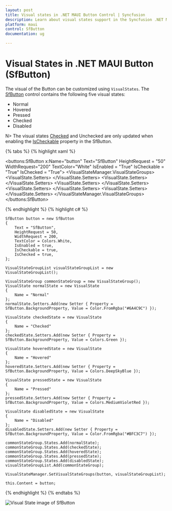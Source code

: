 ```yaml
---
layout: post
title: Visual states in .NET MAUI Button Control | Syncfusion
description: Learn about visual states support in the Syncfusion .NET MAUI Button (SfButton) control, its elements, and more.
platform: maui
control: SfButton
documentation: ug 

---
```


# Visual States in .NET MAUI Button (SfButton)

The visual of the Button can be customized using `VisualStates`. The [SfButton](https://help.syncfusion.com/cr/maui/Syncfusion.Maui.Buttons.SfButton.html) control contains the following five visual states:

* Normal
* Hovered
* Pressed
* Checked
* Disabled

N> The visual states [Checked](https://help.syncfusion.com/cr/maui/Syncfusion.Maui.Buttons.SfButton.html#Syncfusion_Maui_Buttons_SfButton_IsChecked) and Unchecked are only updated when enabling the [IsCheckable](https://help.syncfusion.com/cr/maui/Syncfusion.Maui.Buttons.SfButton.html#Syncfusion_Maui_Buttons_SfButton_IsCheckable) property in the SfButton.

{% tabs %}
{% highlight xaml %}

  <buttons:SfButton x:Name="button"
                    Text="SfButton" 
                    HeightRequest = "50"
                    WidthRequest="200"
                    TextColor="White"
                    IsEnabled = "True"
                    IsCheckable = "True"
                    IsChecked = "True">
    <VisualStateManager.VisualStateGroups>
        <VisualStateGroup x:Name="CommonStates">
            <VisualState x:Name="Normal">
                <VisualState.Setters>
                    <Setter Property="Background" Value="#6A4C9C"/>
                </VisualState.Setters>
            </VisualState>
            <VisualState x:Name="Checked">
                <VisualState.Setters>
                    <Setter Property="Background" Value="Green"/>
                </VisualState.Setters>
            </VisualState>
            <VisualState x:Name="Hovered">
                <VisualState.Setters>
                    <Setter Property="Background" Value="DeepSkyBlue"/>
                </VisualState.Setters>
            </VisualState>
            <VisualState x:Name="Pressed">
                <VisualState.Setters>
                    <Setter Property="Background" Value="MediumVioletRed"/>
                </VisualState.Setters>
            </VisualState>
            <VisualState x:Name="Disabled">
                <VisualState.Setters>
                    <Setter Property="Background" Value="#BFC3C7"/>
                </VisualState.Setters>
            </VisualState>
        </VisualStateGroup>
    </VisualStateManager.VisualStateGroups>
</buttons:SfButton>

{% endhighlight %}
{% highlight c# %}

    SfButton button = new SfButton
    {
        Text = "SfButton",
        HeightRequest = 50,
        WidthRequest = 200,
        TextColor = Colors.White,
        IsEnabled = true,
        IsCheckable = true,
        IsChecked = true,
    };

    VisualStateGroupList visualStateGroupList = new VisualStateGroupList();

    VisualStateGroup commonStateGroup = new VisualStateGroup();
    VisualState normalState = new VisualState
    {
        Name = "Normal"
    };
    normalState.Setters.Add(new Setter { Property = SfButton.BackgroundProperty, Value = Color.FromRgba("#6A4C9C") });

    VisualState checkedState = new VisualState
    {
        Name = "Checked"
    };
    checkedState.Setters.Add(new Setter { Property = SfButton.BackgroundProperty, Value = Colors.Green });

    VisualState hoveredState = new VisualState
    {
        Name = "Hovered"
    };
    hoveredState.Setters.Add(new Setter { Property = SfButton.BackgroundProperty, Value = Colors.DeepSkyBlue });

    VisualState pressedState = new VisualState
    {
        Name = "Pressed"
    };
    pressedState.Setters.Add(new Setter { Property = SfButton.BackgroundProperty, Value = Colors.MediumVioletRed });

    VisualState disabledState = new VisualState
    {
        Name = "Disabled"
    };
    disabledState.Setters.Add(new Setter { Property = SfButton.BackgroundProperty, Value = Color.FromRgba("#BFC3C7") });

    commonStateGroup.States.Add(normalState);
    commonStateGroup.States.Add(checkedState);
    commonStateGroup.States.Add(hoveredState);
    commonStateGroup.States.Add(pressedState);
    commonStateGroup.States.Add(disabledState);
    visualStateGroupList.Add(commonStateGroup);

    VisualStateManager.SetVisualStateGroups(button, visualStateGroupList);

    this.Content = button;
	
{% endhighlight %}
{% endtabs %}

![Visual State image of SfButton](Images/visual-states/VisualStates.png)